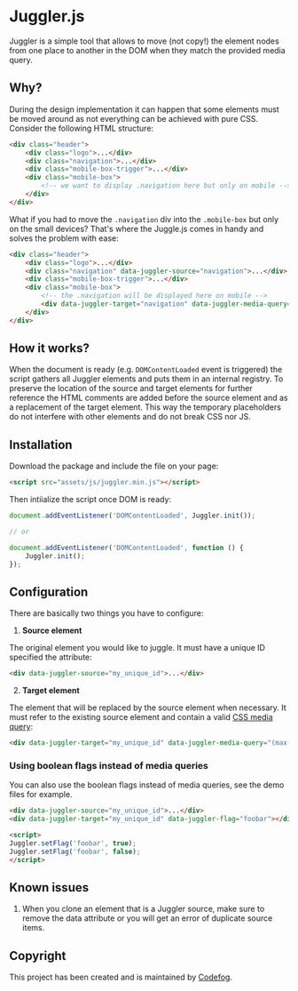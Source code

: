 # Juggler.js

Juggler is a simple tool that allows to move (not copy!) the element nodes from one place to another
in the DOM when they match the provided media query.

## Why?

During the design implementation it can happen that some elements must be moved around as not everything
can be achieved with pure CSS. Consider the following HTML structure:

```html
<div class="header">
    <div class="logo">...</div>
    <div class="navigation">...</div>
    <div class="mobile-box-trigger">...</div>
    <div class="mobile-box">
        <!-- we want to display .navigation here but only on mobile -->
    </div>
</div>
```

What if you had to move the `.navigation` div into the `.mobile-box` but only on the small devices?
That's where the Juggle.js comes in handy and solves the problem with ease:

```html
<div class="header">
    <div class="logo">...</div>
    <div class="navigation" data-juggler-source="navigation">...</div>
    <div class="mobile-box-trigger">...</div>
    <div class="mobile-box">
        <!-- the .navigation will be displayed here on mobile -->
        <div data-juggler-target="navigation" data-juggler-media-query="(max-width: 767px)"></div>
    </div>
</div>
```

## How it works?

When the document is ready (e.g. `DOMContentLoaded` event is triggered) the script gathers all Juggler elements
and puts them in an internal registry. To preserve the location of the source and target elements for further
reference the HTML comments are added before the source element and as a replacement of the target element.
This way the temporary placeholders do not interfere with other elements and do not break CSS nor JS.

## Installation

Download the package and include the file on your page:

```html
<script src="assets/js/juggler.min.js"></script>
```

Then intiialize the script once DOM is ready:

```js
document.addEventListener('DOMContentLoaded', Juggler.init());

// or

document.addEventListener('DOMContentLoaded', function () {
    Juggler.init();
});
```

## Configuration

There are basically two things you have to configure:

1. **Source element**

The original element you would like to juggle. It must have a unique ID specified the attribute:

```html
<div data-juggler-source="my_unique_id">...</div>
```

2. **Target element**

The element that will be replaced by the source element when necessary. It must refer to the existing source element
and contain a valid [CSS media query](https://developer.mozilla.org/en-US/docs/Web/CSS/Media_Queries/Using_media_queries):

```html
<div data-juggler-target="my_unique_id" data-juggler-media-query="(max-width: 767px)"></div>
```

### Using boolean flags instead of media queries

You can also use the boolean flags instead of media queries, see the demo files for example.

```html
<div data-juggler-source="my_unique_id">...</div>
<div data-juggler-target="my_unique_id" data-juggler-flag="foobar"></div>

<script>
Juggler.setFlag('foobar', true);
Juggler.setFlag('foobar', false);
</script>
```

## Known issues

1. When you clone an element that is a Juggler source, make sure to remove the data attribute or you will get
an error of duplicate source items.

## Copyright

This project has been created and is maintained by [Codefog](https://codefog.pl).
